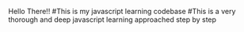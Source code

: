 Hello There!!
#This is my javascript learning codebase
#This is a very thorough and deep javascript learning approached step by step

